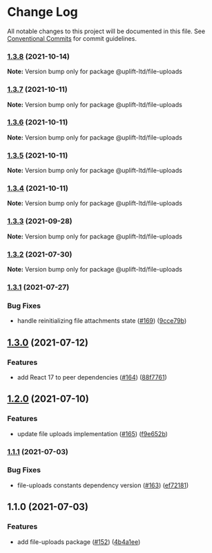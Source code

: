# Change Log

All notable changes to this project will be documented in this file.
See [Conventional Commits](https://conventionalcommits.org) for commit guidelines.

### [1.3.8](https://github.com/uplift-ltd/nexus/compare/@uplift-ltd/file-uploads@1.3.7...@uplift-ltd/file-uploads@1.3.8) (2021-10-14)

**Note:** Version bump only for package @uplift-ltd/file-uploads





### [1.3.7](https://github.com/uplift-ltd/nexus/compare/@uplift-ltd/file-uploads@1.3.6...@uplift-ltd/file-uploads@1.3.7) (2021-10-11)

**Note:** Version bump only for package @uplift-ltd/file-uploads





### [1.3.6](https://github.com/uplift-ltd/nexus/compare/@uplift-ltd/file-uploads@1.3.5...@uplift-ltd/file-uploads@1.3.6) (2021-10-11)

**Note:** Version bump only for package @uplift-ltd/file-uploads





### [1.3.5](https://github.com/uplift-ltd/nexus/compare/@uplift-ltd/file-uploads@1.3.4...@uplift-ltd/file-uploads@1.3.5) (2021-10-11)

**Note:** Version bump only for package @uplift-ltd/file-uploads





### [1.3.4](https://github.com/uplift-ltd/nexus/compare/@uplift-ltd/file-uploads@1.3.3...@uplift-ltd/file-uploads@1.3.4) (2021-10-11)

**Note:** Version bump only for package @uplift-ltd/file-uploads





### [1.3.3](https://github.com/uplift-ltd/nexus/compare/@uplift-ltd/file-uploads@1.3.2...@uplift-ltd/file-uploads@1.3.3) (2021-09-28)

**Note:** Version bump only for package @uplift-ltd/file-uploads





### [1.3.2](https://github.com/uplift-ltd/nexus/compare/@uplift-ltd/file-uploads@1.3.1...@uplift-ltd/file-uploads@1.3.2) (2021-07-30)

**Note:** Version bump only for package @uplift-ltd/file-uploads





### [1.3.1](https://github.com/uplift-ltd/nexus/compare/@uplift-ltd/file-uploads@1.3.0...@uplift-ltd/file-uploads@1.3.1) (2021-07-27)


### Bug Fixes

* handle reinitializing file attachments state ([#169](https://github.com/uplift-ltd/nexus/issues/169)) ([9cce79b](https://github.com/uplift-ltd/nexus/commit/9cce79bc99c976becf59638bbba7d8d47701ab19))



## [1.3.0](https://github.com/uplift-ltd/nexus/compare/@uplift-ltd/file-uploads@1.2.0...@uplift-ltd/file-uploads@1.3.0) (2021-07-12)


### Features

* add React 17 to peer dependencies ([#164](https://github.com/uplift-ltd/nexus/issues/164)) ([88f7761](https://github.com/uplift-ltd/nexus/commit/88f77615dfab14127dfdf76f665ee73c3195bcb4))



## [1.2.0](https://github.com/uplift-ltd/nexus/compare/@uplift-ltd/file-uploads@1.1.1...@uplift-ltd/file-uploads@1.2.0) (2021-07-10)


### Features

* update file uploads implementation ([#165](https://github.com/uplift-ltd/nexus/issues/165)) ([f9e652b](https://github.com/uplift-ltd/nexus/commit/f9e652b1c5486169b7c986d9df5742131909a423))



### [1.1.1](https://github.com/uplift-ltd/nexus/compare/@uplift-ltd/file-uploads@1.1.0...@uplift-ltd/file-uploads@1.1.1) (2021-07-03)


### Bug Fixes

* file-uploads constants dependency version ([#163](https://github.com/uplift-ltd/nexus/issues/163)) ([ef72181](https://github.com/uplift-ltd/nexus/commit/ef7218111a9b1c383be6b680f70b93b84c603789))



## 1.1.0 (2021-07-03)


### Features

* add file-uploads package ([#152](https://github.com/uplift-ltd/nexus/issues/152)) ([4b4a1ee](https://github.com/uplift-ltd/nexus/commit/4b4a1eeb9aacc4fa7541ee790b4eb499daac10f7))
